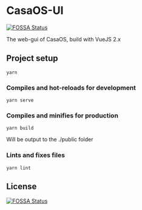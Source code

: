 # CasaOS-UI
[![FOSSA Status](https://app.fossa.com/api/projects/git%2Bgithub.com%2Fzhanghengxin%2FCasaOS-UI.svg?type=shield)](https://app.fossa.com/projects/git%2Bgithub.com%2Fzhanghengxin%2FCasaOS-UI?ref=badge_shield)


The web-gui of CasaOS, build with VueJS 2.x

## Project setup

```
yarn
```

### Compiles and hot-reloads for development

```
yarn serve
```

### Compiles and minifies for production

```
yarn build
```

Will be output to the ./public folder

### Lints and fixes files

```
yarn lint
```


## License
[![FOSSA Status](https://app.fossa.com/api/projects/git%2Bgithub.com%2Fzhanghengxin%2FCasaOS-UI.svg?type=large)](https://app.fossa.com/projects/git%2Bgithub.com%2Fzhanghengxin%2FCasaOS-UI?ref=badge_large)
